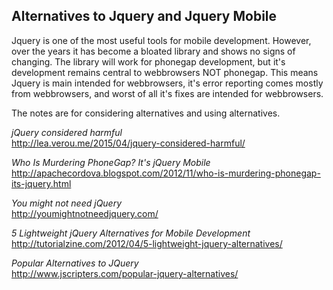 ## Alternatives to Jquery and Jquery Mobile  ##

Jquery is one of the most useful tools for mobile development. However, over the years it has become a bloated library and shows no signs of changing. The library will work for phonegap development, but it's development remains central to webbrowsers NOT phonegap. This means Jquery is main intended for webbrowsers, it's error reporting comes mostly from webbrowsers, and worst of all it's fixes are intended for webbrowsers.

The notes are for considering alternatives and using alternatives.

*jQuery considered harmful*<br />
http://lea.verou.me/2015/04/jquery-considered-harmful/

*Who Is Murdering PhoneGap? It's jQuery Mobile*<br />
http://apachecordova.blogspot.com/2012/11/who-is-murdering-phonegap-its-jquery.html

*You might not need jQuery*<br />
http://youmightnotneedjquery.com/

*5 Lightweight jQuery Alternatives for Mobile Development*<br />
http://tutorialzine.com/2012/04/5-lightweight-jquery-alternatives/

*Popular Alternatives to JQuery*<br />
http://www.jscripters.com/popular-jquery-alternatives/
